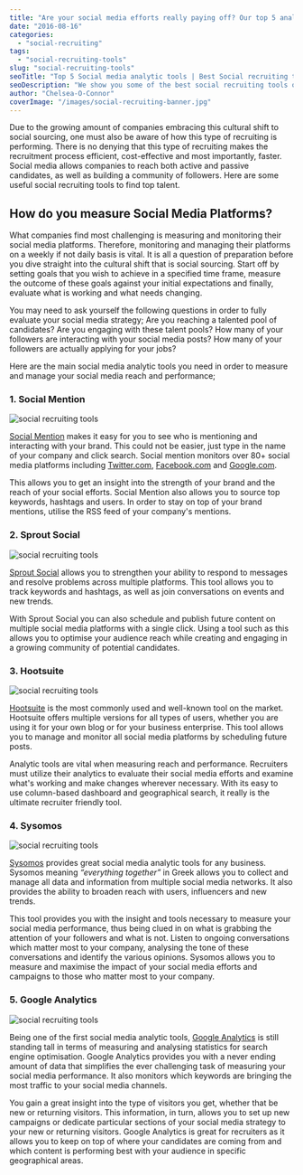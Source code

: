 ```yaml
---
title: "Are your social media efforts really paying off? Our top 5 analytic tools"
date: "2016-08-16"
categories:
  - "social-recruiting"
tags:
  - "social-recruiting-tools"
slug: "social-recruiting-tools"
seoTitle: "Top 5 Social media analytic tools | Best Social recruiting tools | HireHive"
seoDescription: "We show you some of the best social recruiting tools out there that will help make your social recruiting campaigns as effective as possible. Check out our top 5 social media analytics tools."
author: "Chelsea-O-Connor"
coverImage: "/images/social-recruiting-banner.jpg"
---
```


Due to the growing amount of companies embracing this cultural shift to social sourcing, one must also be aware of how this type of recruiting is performing. There is no denying that this type of recruiting makes the recruitment process efficient, cost-effective and most importantly, faster. Social media allows companies to reach both active and passive candidates, as well as building a community of followers. Here are some useful social recruiting tools to find top talent.

## **How do you measure Social Media Platforms?**

What companies find most challenging is measuring and monitoring their social media platforms. Therefore, monitoring and managing their platforms on a weekly if not daily basis is vital. It is all a question of preparation before you dive straight into the cultural shift that is social sourcing. Start off by setting goals that you wish to achieve in a specified time frame, measure the outcome of these goals against your initial expectations and finally, evaluate what is working and what needs changing.

You may need to ask yourself the following questions in order to fully evaluate your social media strategy; Are you reaching a talented pool of candidates? Are you engaging with these talent pools? How many of your followers are interacting with your social media posts? How many of your followers are actually applying for your jobs?

Here are the main social media analytic tools you need in order to measure and manage your social media reach and performance;

### **1\. Social Mention**

![social recruiting tools](/images/social-recruiting-6.jpg)

[Social Mention](http://www.socialmention.com/) makes it easy for you to see who is mentioning and interacting with your brand. This could not be easier, just type in the name of your company and click search. Social mention monitors over 80+ social media platforms including [Twitter.com](https://twitter.com/), [Facebook.com](https://www.facebook.com/) and [Google.com](https://www.google.com/).

This allows you to get an insight into the strength of your brand and the reach of your social efforts. Social Mention also allows you to source top keywords, hashtags and users. In order to stay on top of your brand mentions, utilise the RSS feed of your company's mentions.

### **2\. Sprout Social**

![social recruiting tools](/images/social-recruiting-2.jpg)

[Sprout Social](http://sproutsocial.com/) allows you to strengthen your ability to respond to messages and resolve problems across multiple platforms. This tool allows you to track keywords and hashtags, as well as join conversations on events and new trends.

With Sprout Social you can also schedule and publish future content on multiple social media platforms with a single click. Using a tool such as this allows you to optimise your audience reach while creating and engaging in a growing community of potential candidates.

### **3\. Hootsuite**

![social recruiting tools](/images/social-recruiting-3-1.jpg)

[Hootsuite](https://hootsuite.com/) is the most commonly used and well-known tool on the market. Hootsuite offers multiple versions for all types of users, whether you are using it for your own blog or for your business enterprise. This tool allows you to manage and monitor all social media platforms by scheduling future posts.

Analytic tools are vital when measuring reach and performance. Recruiters must utilize their analytics to evaluate their social media efforts and examine what's working and make changes wherever necessary. With its easy to use column-based dashboard and geographical search, it really is the ultimate recruiter friendly tool.

### **4\. Sysomos**

![social recruiting tools](/images/social-recruiting-4.jpg)

[Sysomos](https://sysomos.com/) provides great social media analytic tools for any business. Sysomos meaning _“everything together”_ in Greek allows you to collect and manage all data and information from multiple social media networks. It also provides the ability to broaden reach with users, influencers and new trends.

This tool provides you with the insight and tools necessary to measure your social media performance, thus being clued in on what is grabbing the attention of your followers and what is not. Listen to ongoing conversations which matter most to your company, analysing the tone of these conversations and identify the various opinions. Sysomos allows you to measure and maximise the impact of your social media efforts and campaigns to those who matter most to your company.

### **5\. Google Analytics**

![social recruiting tools](/images/social-recruiting-5.jpg)

Being one of the first social media analytic tools, [Google Analytics](https://analytics.google.com/) is still standing tall in terms of measuring and analysing statistics for search engine optimisation. Google Analytics provides you with a never ending amount of data that simplifies the ever challenging task of measuring your social media performance. It also monitors which keywords are bringing the most traffic to your social media channels.

You gain a great insight into the type of visitors you get, whether that be new or returning visitors. This information, in turn, allows you to set up new campaigns or dedicate particular sections of your social media strategy to your new or returning visitors. Google Analytics is great for recruiters as it allows you to keep on top of where your candidates are coming from and which content is performing best with your audience in specific geographical areas.
